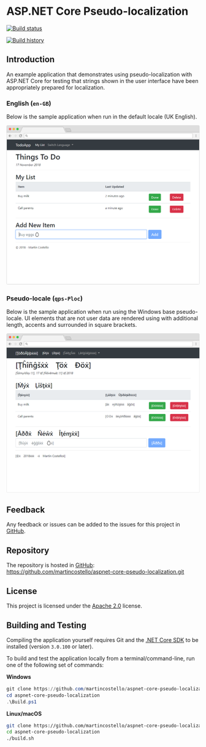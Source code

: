 # ASP.NET Core Pseudo-localization

[![Build status](https://dev.azure.com/martincostello/aspnet-core-pseudo-localization/_apis/build/status/CI)](https://dev.azure.com/martincostello/aspnet-core-pseudo-localization/_build/latest?definitionId=71)

[![Build history](https://buildstats.info/azurepipelines/chart/martincostello/aspnet-core-pseudo-localization/71?branch=master&includeBuildsFromPullRequest=false)](https://dev.azure.com/martincostello/aspnet-core-pseudo-localization/_build?definitionId=71)

## Introduction

An example application that demonstrates using pseudo-localization with ASP.NET Core for testing that strings shown in the user interface have been appropriately prepared for localization.

### English (`en-GB`)

Below is the sample application when run in the default locale (UK English).

![TodoApp in English](./docs/todoapp.en-GB.png "TodoApp in English")

### Pseudo-locale (`qps-Ploc`)

Below is the sample application when run using the Windows base pseudo-locale. UI elements that are not user data are rendered using with additional length, accents and surrounded in square brackets.

![TodoApp with Pseudo-localization](./docs/todoapp.qps-Ploc.png "TodoApp with Pseudo-localization")

## Feedback

Any feedback or issues can be added to the issues for this project in [GitHub](https://github.com/martincostello/aspnet-core-pseudo-localization/issues "Issues for this project on GitHub.com").

## Repository

The repository is hosted in [GitHub](https://github.com/martincostello/aspnet-core-pseudo-localization "This project on GitHub.com"): https://github.com/martincostello/aspnet-core-pseudo-localization.git

## License

This project is licensed under the [Apache 2.0](http://www.apache.org/licenses/LICENSE-2.0.txt "The Apache 2.0 license") license.

## Building and Testing

Compiling the application yourself requires Git and the [.NET Core SDK](https://www.microsoft.com/net/download/core "Download the .NET Core SDK") to be installed (version `3.0.100` or later).

To build and test the application locally from a terminal/command-line, run one of the following set of commands:

**Windows**

```powershell
git clone https://github.com/martincostello/aspnet-core-pseudo-localization.git
cd aspnet-core-pseudo-localization
.\Build.ps1
```

**Linux/macOS**

```sh
git clone https://github.com/martincostello/aspnet-core-pseudo-localization.git
cd aspnet-core-pseudo-localization
./build.sh
```

